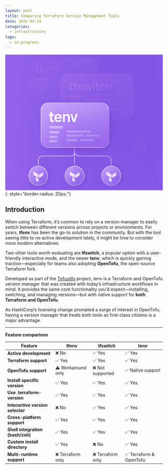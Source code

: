```yaml
---
layout: post
title: Comparing Terraform Version Management Tools
date: 2025-03-24
categories:
  - infrastructure
tags:
  - in-progress
---
```


![](/assets/images/2025-03-24-comparing-terraform-version-management/tfenv-tfswitch-tenv.png){: style="border-radius: 20px;"}

## Introduction

When using Terraform, it’s common to rely on a version manager to easily switch between different versions across projects or environments. For years, **tfenv** has been the go-to solution in the community. But with the tool seeing little to no active development lately, it might be time to consider more modern alternatives.

Two other tools worth evaluating are **tfswitch**, a popular option with a user-friendly interactive mode, and the newer **tenv**, which is quickly gaining traction—especially for teams also adopting **OpenTofu**, the open-source Terraform fork.

Developed as part of the <a href="https://github.com/tofuutils" target="_blank" rel="noopener noreferrer">Tofuutils</a> project, tenv is a Terraform and OpenTofu version manager that was created with today’s infrastructure workflows in mind. It provides the same core functionality you’d expect—installing, switching, and managing versions—but with native support for **both Terraform and OpenTofu**.

As HashiCorp’s licensing change prompted a surge of interest in OpenTofu, having a version manager that treats both tools as first-class citizens is a major advantage.

---

**Feature comparison**

| **Feature**                      | tfenv              | tfswitch          | tenv                    |
| -------------------------------- | ------------------ | ----------------- | ----------------------- |
| **Active development**           | ❌ No              | ✅ Yes            | ✅ Yes                  |
| **Terraform support**            | ✅ Yes             | ✅ Yes            | ✅ Yes                  |
| **OpenTofu support**             | ⚠️ Workaround only | ❌ Not supported  | ✅ Native support       |
| **Install specific version**     | ✅ Yes             | ✅ Yes            | ✅ Yes                  |
| **Use .terraform-version**       | ✅ Yes             | ✅ Yes            | ✅ Yes                  |
| **Interactive version selector** | ❌ No              | ✅ Yes            | ✅ Yes                  |
| **Cross-platform support**       | ✅ Yes             | ✅ Yes            | ✅ Yes                  |
| **Shell integration (bash/zsh)** | ✅ Yes             | ✅ Yes            | ✅ Yes                  |
| **Custom install directory**     | ✅ Yes             | ❌ No             | ✅ Yes                  |
| **Multi-runtime support**        | ❌ Terraform only  | ❌ Terraform only | ✅ Terraform & OpenTofu |